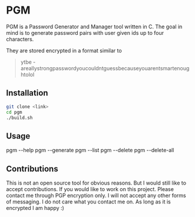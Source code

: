 # PGM
PGM is a Password Generator and Manager tool written in C. The goal in mind is
to generate password pairs with user given ids up to four characters.

They are stored encrypted in a format similar to 
> ytbe - areallystrongpasswordyoucouldntguessbecauseyouarentsmartenoughtolol

## Installation
```bash
git clone <link>
cd pgm
./build.sh
```

## Usage
pgm --help
pgm --generate
pgm --list
pgm --delete
pgm --delete-all

## Contributions
This is not an open source tool for obvious reasons. But I would still like to
accept contributions. If you would like to work on this project. Please contact
me through PGP encryption only. I will not accept any other forms of messaging.
I do not care what you contact me on. As long as it is encrypted I am happy :)
